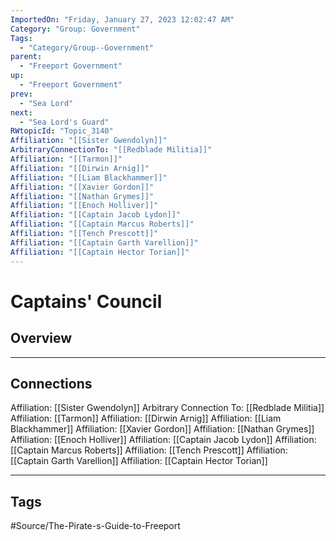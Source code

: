 ```yaml
---
ImportedOn: "Friday, January 27, 2023 12:02:47 AM"
Category: "Group: Government"
Tags:
  - "Category/Group--Government"
parent:
  - "Freeport Government"
up:
  - "Freeport Government"
prev:
  - "Sea Lord"
next:
  - "Sea Lord's Guard"
RWtopicId: "Topic_3140"
Affiliation: "[[Sister Gwendolyn]]"
ArbitraryConnectionTo: "[[Redblade Militia]]"
Affiliation: "[[Tarmon]]"
Affiliation: "[[Dirwin Arnig]]"
Affiliation: "[[Liam Blackhammer]]"
Affiliation: "[[Xavier Gordon]]"
Affiliation: "[[Nathan Grymes]]"
Affiliation: "[[Enoch Holliver]]"
Affiliation: "[[Captain Jacob Lydon]]"
Affiliation: "[[Captain Marcus Roberts]]"
Affiliation: "[[Tench Prescott]]"
Affiliation: "[[Captain Garth Varellion]]"
Affiliation: "[[Captain Hector Torian]]"
---
```

# Captains' Council
## Overview
---
## Connections
Affiliation: [[Sister Gwendolyn]]
Arbitrary Connection To: [[Redblade Militia]]
Affiliation: [[Tarmon]]
Affiliation: [[Dirwin Arnig]]
Affiliation: [[Liam Blackhammer]]
Affiliation: [[Xavier Gordon]]
Affiliation: [[Nathan Grymes]]
Affiliation: [[Enoch Holliver]]
Affiliation: [[Captain Jacob Lydon]]
Affiliation: [[Captain Marcus Roberts]]
Affiliation: [[Tench Prescott]]
Affiliation: [[Captain Garth Varellion]]
Affiliation: [[Captain Hector Torian]]


---
## Tags
#Source/The-Pirate-s-Guide-to-Freeport

